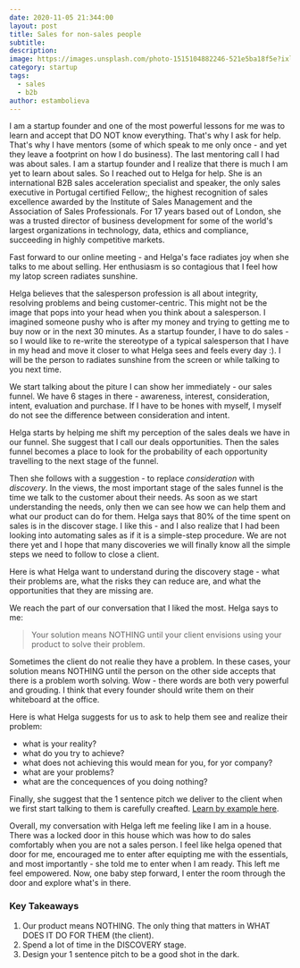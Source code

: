```yaml
---
date: 2020-11-05 21:344:00
layout: post
title: Sales for non-sales people
subtitle:
description: 
image: https://images.unsplash.com/photo-1515104882246-521e5ba18f5e?ixlib=rb-1.2.1&ixid=eyJhcHBfaWQiOjEyMDd9&auto=format&fit=crop&w=1350&q=80
category: startup
tags:
  - sales
  - b2b
author: estambolieva
---
```


I am a startup founder and one of the most powerful lessons for me was to learn and accept that DO NOT know everything. That's why I ask for help. That's why I have mentors (some of which speak to me only once - and yet they leave a footprint on how I do business). The last mentoring call I had was about sales. I am a startup founder and I realize that there is much I am yet to learn about sales. So I reached out to Helga for help. She is an international B2B sales acceleration specialist and speaker, the only sales executive in Portugal certified Fellow;, the highest recognition of sales excellence awarded by the Institute of Sales Management and the Association of Sales Professionals. For 17 years based out of London, she was a trusted director of business development for some of the world's largest organizations in technology, data, ethics and compliance, succeeding in highly competitive markets.

Fast forward to our online meeting - and Helga's face radiates joy when she talks to me about selling. Her enthusiasm is so contagious that I feel how my latop screen radiates sunshine. 

Helga believes that the salesperson profession is all about integrity, resolving problems and being customer-centric. This might not be the image that pops into your head when you think about a salesperson. I imagined someone pushy who is after my money and trying to getting me to buy now or in the next 30 minutes. As a startup founder, I have to do sales - so I would like to re-write the stereotype of a typical salesperson that I have in my head and move it closer to what Helga sees and feels every day :). I will be the person to radiates sunshine from the screen or while talking to you next time.

We start talking about the piture I can show her immediately - our sales funnel. We have 6 stages in there - awareness, interest, consideration, intent, evaluation and purchase. If I have to be hones with myself, I myself do not see the difference between consideration and intent. 

Helga starts by helping me shift my perception of the sales deals we have in our funnel. She suggest that I call our deals opportunities. Then the sales funnel becomes a place to look for the probability of each opportunity travelling to the next stage of the funnel. 

Then she follows with a suggestion - to replace *consideration* with *discovery*. In the views, the most important stage of the sales funnel is the time we talk to the customer about their needs. As soon as we start understanding the needs, only then we can see how we can help them and what our product can do for them. Helga says that 80% of the time spent on sales is in the discover stage. I like this - and I also realize that I had been looking into automating sales as if it is a simple-step procedure. We are not there yet and I hope that many discoveries we will finally know all the simple steps we need to follow to close a client. 

Here is what Helga want to understand during the discovery stage - what their problems are, what the risks they can reduce are, and what the opportunities that they are missing are.

We reach the part of our conversation that I liked the most. Helga says to me:

> Your solution means NOTHING until your client envisions using your product to solve their problem. 

Sometimes the client do not realie they have a problem. In these cases, your solution means NOTHING until the person on the other side accepts that there is a problem worth solving. Wow - there words are both very powerful and grouding. I think that every founder should write them on their whiteboard at the office. 

Here is what Helga suggests for us to ask to help them see and realize their problem:
* what is your reality?
* what do you try to achieve?
* what does not achieving this would mean for you, for yor company?
* what are your problems?
* what are the concequences of you doing nothing?

Finally, she suggest that the 1 sentence pitch we deliver to the client when we first start talking to them is carefully creafted. [Learn by example here](https://katstam.com/craft-1-sentence-sales-pitch/).

Overall, my conversation with Helga left me feeling like I am in a house. There was a locked door in this house which was how to do sales comfortably when you are not a sales person. I feel like helga opened that door for me, encouraged me to enter after equipting me with the essentials, and most importantly - she told me to enter when I am ready. This left me feel empowered. Now, one baby step forward, I enter the room through the door and explore what's in there. 

### Key Takeaways

1. Our product means NOTHING. The only thing that matters in WHAT DOES IT DO FOR THEM (the client).
2. Spend a lot of time in the DISCOVERY stage.
3. Design your 1 sentence pitch to be a good shot in the dark.

